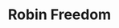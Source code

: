 ---
title: Robin Freedom
categories: ['freedom']
contributors: mechie and robin
excerpt: >
  "Imagine the planets. Here’s Earth and here’s Mars. I’m on Mars in my prison garb, waiting to be transferred back to Earth after 44+ years served on Mars. I’m awaiting transportation back to a planet, a life that is so new to me, it’s like I’m a Martian from Mars coming to Earth for the first time."
image: robin-freedom-web.png
featured: true
featured_order: 12
---